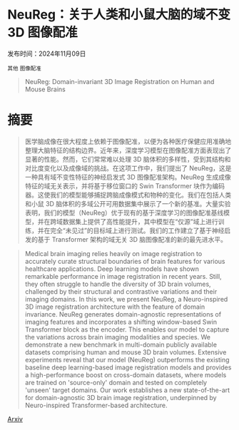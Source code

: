 # NeuReg：关于人类和小鼠大脑的域不变 3D 图像配准

发布时间：2024年11月09日

`其他` `图像配准`

> NeuReg: Domain-invariant 3D Image Registration on Human and Mouse Brains

# 摘要

> 医学脑成像在很大程度上依赖于图像配准，以便为各种医疗保健应用准确地整理大脑特征的结构边界。近年来，深度学习模型在图像配准方面表现出了显著的性能。然而，它们常常难以处理 3D 脑体积的多样性，受到其结构和对比度变化以及成像域的挑战。在这项工作中，我们提出了 NeuReg，这是一种具有域不变性特征的神经启发式 3D 图像配准架构。NeuReg 生成成像特征的域无关表示，并将基于移位窗口的 Swin Transformer 块作为编码器。这使我们的模型能够捕捉跨脑成像模式和物种的变化。我们在包括人类和小鼠 3D 脑体积的多域公开可用数据集中展示了一个新的基准。大量实验表明，我们的模型（NeuReg）优于现有的基于深度学习的图像配准基线模型，并在跨域数据集上提供了高性能提升，其中模型在“仅源”域上进行训练，并在完全“未见过”的目标域上进行测试。我们的工作建立了基于神经启发的基于 Transformer 架构的域无关 3D 脑图像配准的新的最先进水平。

> Medical brain imaging relies heavily on image registration to accurately curate structural boundaries of brain features for various healthcare applications. Deep learning models have shown remarkable performance in image registration in recent years. Still, they often struggle to handle the diversity of 3D brain volumes, challenged by their structural and contrastive variations and their imaging domains. In this work, we present NeuReg, a Neuro-inspired 3D image registration architecture with the feature of domain invariance. NeuReg generates domain-agnostic representations of imaging features and incorporates a shifting window-based Swin Transformer block as the encoder. This enables our model to capture the variations across brain imaging modalities and species. We demonstrate a new benchmark in multi-domain publicly available datasets comprising human and mouse 3D brain volumes. Extensive experiments reveal that our model (NeuReg) outperforms the existing baseline deep learning-based image registration models and provides a high-performance boost on cross-domain datasets, where models are trained on 'source-only' domain and tested on completely 'unseen' target domains. Our work establishes a new state-of-the-art for domain-agnostic 3D brain image registration, underpinned by Neuro-inspired Transformer-based architecture.

[Arxiv](https://arxiv.org/abs/2411.06315)